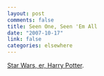 ```yaml
--- 
layout: post
comments: false
title: Seen One, Seen 'Em All
date: "2007-10-17"
link: false
categories: elsewhere
---
```

<a href="http://i.thefairest.info/funniest_thumbs/QaDdYu.jpeg" title="Luke Potter or Harry Skywalker">Star Wars, er, Harry Potter</a>.
